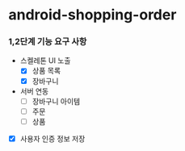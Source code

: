 # android-shopping-order

### 1,2단계 기능 요구 사항
- 스켈레톤 UI 노출
  - [x] 상품 목록
  - [x] 장바구니
- 서버 연동
  - [ ] 장바구니 아이템
  - [ ] 주문
  - [ ] 상품
- [x] 사용자 인증 정보 저장
